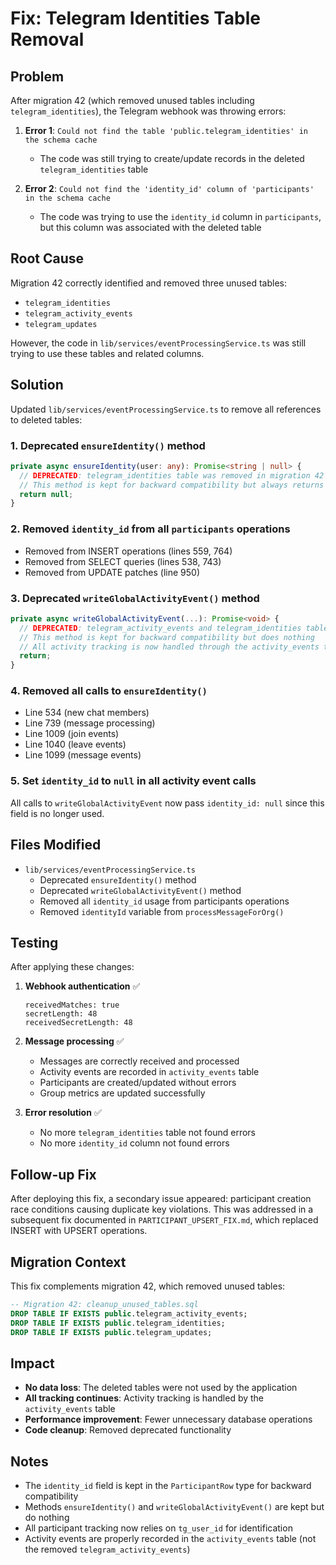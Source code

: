 # Fix: Telegram Identities Table Removal

## Problem

After migration 42 (which removed unused tables including `telegram_identities`), the Telegram webhook was throwing errors:

1. **Error 1**: `Could not find the table 'public.telegram_identities' in the schema cache`
   - The code was still trying to create/update records in the deleted `telegram_identities` table

2. **Error 2**: `Could not find the 'identity_id' column of 'participants' in the schema cache`
   - The code was trying to use the `identity_id` column in `participants`, but this column was associated with the deleted table

## Root Cause

Migration 42 correctly identified and removed three unused tables:
- `telegram_identities`
- `telegram_activity_events`  
- `telegram_updates`

However, the code in `lib/services/eventProcessingService.ts` was still trying to use these tables and related columns.

## Solution

Updated `lib/services/eventProcessingService.ts` to remove all references to deleted tables:

### 1. Deprecated `ensureIdentity()` method
```typescript
private async ensureIdentity(user: any): Promise<string | null> {
  // DEPRECATED: telegram_identities table was removed in migration 42
  // This method is kept for backward compatibility but always returns null
  return null;
}
```

### 2. Removed `identity_id` from all `participants` operations
- Removed from INSERT operations (lines 559, 764)
- Removed from SELECT queries (lines 538, 743)
- Removed from UPDATE patches (line 950)

### 3. Deprecated `writeGlobalActivityEvent()` method
```typescript
private async writeGlobalActivityEvent(...): Promise<void> {
  // DEPRECATED: telegram_activity_events and telegram_identities tables were removed in migration 42
  // This method is kept for backward compatibility but does nothing
  // All activity tracking is now handled through the activity_events table
  return;
}
```

### 4. Removed all calls to `ensureIdentity()` 
- Line 534 (new chat members)
- Line 739 (message processing)
- Line 1009 (join events)
- Line 1040 (leave events)
- Line 1099 (message events)

### 5. Set `identity_id` to `null` in all activity event calls
All calls to `writeGlobalActivityEvent` now pass `identity_id: null` since this field is no longer used.

## Files Modified

- `lib/services/eventProcessingService.ts`
  - Deprecated `ensureIdentity()` method
  - Deprecated `writeGlobalActivityEvent()` method
  - Removed all `identity_id` usage from participants operations
  - Removed `identityId` variable from `processMessageForOrg()`

## Testing

After applying these changes:

1. **Webhook authentication** ✅
   ```
   receivedMatches: true
   secretLength: 48
   receivedSecretLength: 48
   ```

2. **Message processing** ✅
   - Messages are correctly received and processed
   - Activity events are recorded in `activity_events` table
   - Participants are created/updated without errors
   - Group metrics are updated successfully

3. **Error resolution** ✅
   - No more `telegram_identities` table not found errors
   - No more `identity_id` column not found errors

## Follow-up Fix

After deploying this fix, a secondary issue appeared: participant creation race conditions causing duplicate key violations. This was addressed in a subsequent fix documented in `PARTICIPANT_UPSERT_FIX.md`, which replaced INSERT with UPSERT operations.

## Migration Context

This fix complements migration 42, which removed unused tables:

```sql
-- Migration 42: cleanup_unused_tables.sql
DROP TABLE IF EXISTS public.telegram_activity_events;
DROP TABLE IF EXISTS public.telegram_identities;
DROP TABLE IF EXISTS public.telegram_updates;
```

## Impact

- **No data loss**: The deleted tables were not used by the application
- **All tracking continues**: Activity tracking is handled by the `activity_events` table
- **Performance improvement**: Fewer unnecessary database operations
- **Code cleanup**: Removed deprecated functionality

## Notes

- The `identity_id` field is kept in the `ParticipantRow` type for backward compatibility
- Methods `ensureIdentity()` and `writeGlobalActivityEvent()` are kept but do nothing
- All participant tracking now relies on `tg_user_id` for identification
- Activity events are properly recorded in the `activity_events` table (not the removed `telegram_activity_events`)

